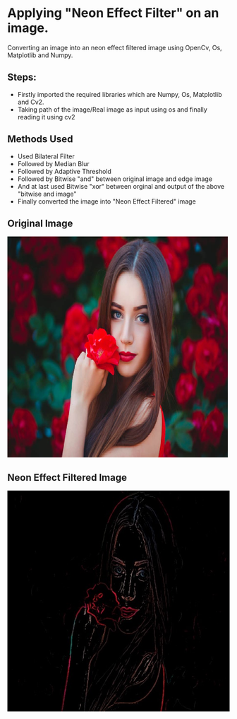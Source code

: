 
# Applying "Neon Effect Filter" on an image.

Converting an image into an neon effect filtered image using OpenCv, Os, Matplotlib and Numpy.

## Steps:
* Firstly imported the required libraries which are Numpy, Os, Matplotlib and Cv2.
* Taking path of the image/Real image as input using os and finally reading it using cv2

## Methods Used
* Used Bilateral Filter
* Followed by Median Blur
* Followed by Adaptive Threshold
* Followed by Bitwise "and" between original image and edge image
* And at last used Bitwise "xor" between orginal and output of the above "bitwise and image"
* Finally converted the image into "Neon Effect Filtered" image



## Original Image
<img src="Image/image_.jpg" height="500px">

## Neon Effect Filtered Image
<img src="Image/(Neon Effect Filter)image_.jpg" height="500px">
